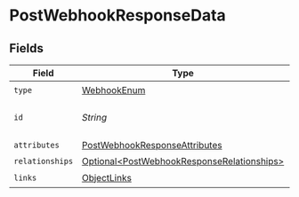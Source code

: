 # PostWebhookResponseData


## Fields

| Field                                                                                                      | Type                                                                                                       | Required                                                                                                   | Description                                                                                                | Example                                                                                                    |
| ---------------------------------------------------------------------------------------------------------- | ---------------------------------------------------------------------------------------------------------- | ---------------------------------------------------------------------------------------------------------- | ---------------------------------------------------------------------------------------------------------- | ---------------------------------------------------------------------------------------------------------- |
| `type`                                                                                                     | [WebhookEnum](../../models/components/WebhookEnum.md)                                                      | :heavy_check_mark:                                                                                         | N/A                                                                                                        |                                                                                                            |
| `id`                                                                                                       | *String*                                                                                                   | :heavy_check_mark:                                                                                         | The ID of the webhook.                                                                                     | 01HF7AYTK76RHR4F17G6DGTRGF                                                                                 |
| `attributes`                                                                                               | [PostWebhookResponseAttributes](../../models/components/PostWebhookResponseAttributes.md)                  | :heavy_check_mark:                                                                                         | N/A                                                                                                        |                                                                                                            |
| `relationships`                                                                                            | [Optional\<PostWebhookResponseRelationships>](../../models/components/PostWebhookResponseRelationships.md) | :heavy_minus_sign:                                                                                         | N/A                                                                                                        |                                                                                                            |
| `links`                                                                                                    | [ObjectLinks](../../models/components/ObjectLinks.md)                                                      | :heavy_check_mark:                                                                                         | N/A                                                                                                        |                                                                                                            |
